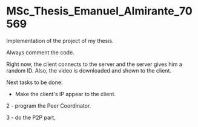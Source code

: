 # MSc_Thesis_Emanuel_Almirante_70569
Implementation of the project of my thesis.

Always comment the code.

Right now, the client connects to the server and the server gives him a random ID. Also, the video is downloaded and shown to the client.

Next tasks to be done:

* Make the client's IP appear to the client.

2 - program the Peer Coordinator.

3 - do the P2P part, 
